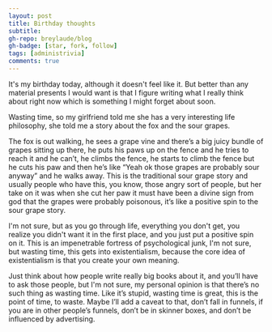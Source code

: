```yaml
---
layout: post
title: Birthday thoughts
subtitle: 
gh-repo: breylaude/blog
gh-badge: [star, fork, follow]
tags: [administrivia]
comments: true
---
```


It's my birthday today, although it doesn't feel like it. But better than any material presents I would want is that I figure writing what I really think about right now which is something I might forget about soon.

Wasting time, so my girlfriend told me she has a very interesting life philosophy, she told me a story about the fox and the sour grapes. 

The fox is out walking, he sees a grape vine and there’s a big juicy bundle of grapes sitting up there, he puts his paws up on the fence and he tries to reach it and he can’t, he climbs the fence, he starts to climb the fence but he cuts his paw and then he’s like “Yeah ok those grapes are probably sour anyway” and he walks away. This is the traditional sour grape story and usually people who have this, you know, those angry sort of people, but her take on it was when she cut her paw it must have been a divine sign from god that the grapes were probably poisonous, it’s like a positive spin to the sour grape story.

I'm not sure, but as you go through life, everything you don't get, you realize you didn't want it in the first place, and you just put a positive spin on it. This is an impenetrable fortress of psychological junk, I'm not sure, but wasting time, this gets into existentialism, because the core idea of existentialism is that you create your own meaning.

Just think about how people write really big books about it, and you’ll have to ask those people, but I'm not sure, my personal opinion is that there’s no such thing as wasting time. Like it’s stupid, wasting time is great, this is the point of time, to waste. Maybe I’ll add a caveat to that, don’t fall in funnels, if you are in other people’s funnels, don’t be in skinner boxes, and don’t be influenced by advertising.



